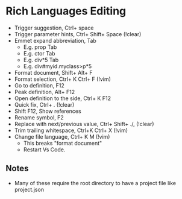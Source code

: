 # Rich Languages Editing

* Trigger suggestion, Ctrl+ space
* Trigger parameter hints, Ctrl+ Shift+ Space (!clear)
* Emmet expand abbreviation, Tab
    * E.g. prop Tab
    * E.g. ctor Tab
    * E.g. div*5 Tab
    * E.g. div#myid.myclass>p*5
* Format document, Shift+ Alt+ F
* Format selection, Ctrl+ K Ctrl+ F (!vim)
* Go to definition, F12
* Peak definition, Alt+ F12
* Open definition to the side, Ctrl+ K F12
* Quick fix, Ctrl+ . (!clear)
* Shift F12, Show references 
* Rename symbol, F2
* Replace with next/previous value, Ctrl+ Shift+ ./, (!clear)
* Trim trailing whitespace, Ctrl+K Ctrl+ X (!vim)
* Change file language, Ctrl+ K M (!vim)
    * This breaks "format document"
    * Restart Vs Code.

## Notes

* Many of these require the root directory to have a project file like project.json